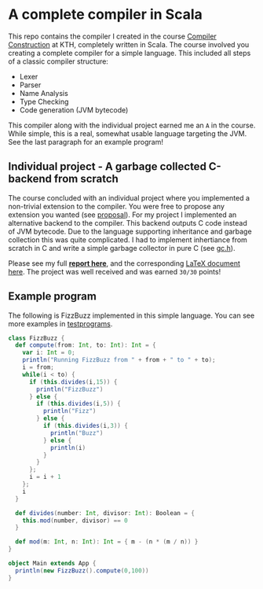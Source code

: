 # A complete compiler in Scala
This repo contains the compiler I created in the course [Compiler Construction](https://www.kth.se/student/kurser/kurs/DD2488?l=en) at KTH, completely written in Scala. The course involved you creating a complete compiler for a simple language. This included all steps of a classic compiler structure:
- Lexer
- Parser
- Name Analysis
- Type Checking
- Code generation (JVM bytecode)

This compiler along with the individual project earned me an `A` in the course. While simple, this is a real, somewhat usable language targeting the JVM. See the last paragraph for an example program!

## Individual project - A garbage collected C-backend from scratch
The course concluded with an individual project where you implemented a non-trivial extension to the compiler. You were free to propose any extension you wanted (see [proposal](./project-proposal.md)). For my project I implemented an alternative backend to the compiler. This backend outputs C code instead of JVM bytecode. Due to the language supporting inheritance and garbage collection this was quite complicated. I had to implement inhertiance from scratch in C and write a simple garbage collector in pure C (see [gc.h](./gc.h)).

Please see my full [**report here**](./final-report.pdf), and the corresponding [LaTeX document here](./report). The project was well received and was earned `30/30` points!

## Example program
The following is FizzBuzz implemented in this simple language. You can see more examples in [testprograms](./testprograms).

```Scala
class FizzBuzz {
  def compute(from: Int, to: Int): Int = {
    var i: Int = 0;
    println("Running FizzBuzz from " + from + " to " + to);
    i = from;
    while(i < to) {
      if (this.divides(i,15)) {
        println("FizzBuzz")
      } else {
        if (this.divides(i,5)) {
          println("Fizz")
        } else {
          if (this.divides(i,3)) {
            println("Buzz")
          } else {
            println(i)
          }
        }
      };
      i = i + 1
    };
    i
  }

  def divides(number: Int, divisor: Int): Boolean = {
    this.mod(number, divisor) == 0
  }

  def mod(m: Int, n: Int): Int = { m - (n * (m / n)) }
}

object Main extends App {
  println(new FizzBuzz().compute(0,100))
}
```
